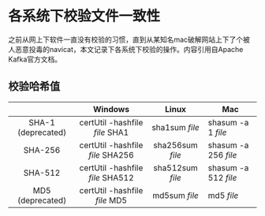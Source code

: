 # 各系统下校验文件一致性

之前从网上下软件一直没有校验的习惯，直到从某知名mac破解网站上下了个被人恶意投毒的navicat，本文记录下各系统下校验的操作。内容引用自Apache Kafka官方文档。



## 校验哈希值

|                    |             Windows              |      Linux       | Mac                  |
| :----------------: | :------------------------------: | :--------------: | -------------------- |
| SHA-1 (deprecated) |  certUtil -hashfile *file* SHA1  |  sha1sum *file*  | shasum -a 1 *file*   |
|      SHA-256       | certUtil -hashfile *file* SHA256 | sha256sum *file* | shasum -a 256 *file* |
|      SHA-512       | certUtil -hashfile *file* SHA512 | sha512sum *file* | shasum -a 512 *file* |
|  MD5 (deprecated)  |  certUtil -hashfile *file* MD5   |  md5sum *file*   | md5 *file*           |